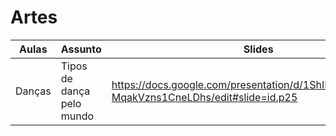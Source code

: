 # Artes

| Aulas | Assunto | Slides |
| ----- | ------- | ------ |
| Danças | Tipos de dança pelo mundo | https://docs.google.com/presentation/d/1ShIITkBFNNvRSkw-MqakVzns1CneLDhs/edit#slide=id.p25 |
